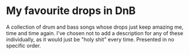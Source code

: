 # My favourite drops in DnB

A collection of drum and bass songs whose drops just keep amazing me, time and time again.
I've chosen not to add a description for any of these individually, as it would just be "holy shit" every time.
Presented in no specific order.
